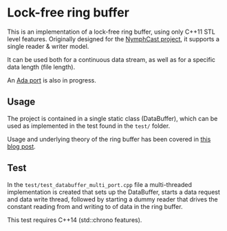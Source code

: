 # Lock-free ring buffer #

This is an implementation of a lock-free ring buffer, using only C++11 STL level features. Originally designed for the [NymphCast project](https://github.com/MayaPosch/NymphCast), it supports a single reader & writer model.

It can be used both for a continuous data stream, as well as for a specific data length (file length).

An [Ada port](ada/README.md) is also in progress.

## Usage ##

The project is contained in a single static class (DataBuffer), which can be used as implemented in the test found in the `test/` folder.

Usage and underlying theory of the ring buffer has been covered in [this blog post](https://mayaposch.wordpress.com/2021/11/12/lock-free-ring-buffer-implementation-for-maximum-throughput/).

## Test ##

In the `test/test_databuffer_multi_port.cpp` file a multi-threaded implementation is created that sets up the DataBuffer, starts a data request and data write thread, followed by starting a dummy reader that drives the constant reading from and writing to of data in the ring buffer.

This test requires C++14 (std::chrono features).
